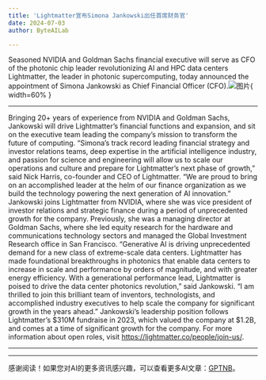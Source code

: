 ```yaml
---
title: 'Lightmatter宣布Simona Jankowski出任首席财务官'
date: 2024-07-03
author: ByteAILab

---
```


Seasoned NVIDIA and Goldman Sachs financial executive will serve as CFO of the photonic chip leader revolutionizing AI and HPC data centers
Lightmatter, the leader in photonic supercomputing, today announced the appointment of Simona Jankowski as Chief Financial Officer (CFO).![图片](https://ai-techpark.com/wp-content/uploads/2024/07/Lightmatter-960x540.jpg){ width=60% }

---
 Bringing 20+ years of experience from NVIDIA and Goldman Sachs, Jankowski will drive Lightmatter’s financial functions and expansion, and sit on the executive team leading the company’s mission to transform the future of computing.
“Simona’s track record leading financial strategy and investor relations teams, deep expertise in the artificial intelligence industry, and passion for science and engineering will allow us to scale our operations and culture and prepare for Lightmatter’s next phase of growth,” said Nick Harris, co-founder and CEO of Lightmatter. “We are proud to bring on an accomplished leader at the helm of our finance organization as we build the technology powering the next generation of AI innovation.”
Jankowski joins Lightmatter from NVIDIA, where she was vice president of investor relations and strategic finance during a period of unprecedented growth for the company. Previously, she was a managing director at Goldman Sachs, where she led equity research for the hardware and communications technology sectors and managed the Global Investment Research office in San Francisco.
“Generative AI is driving unprecedented demand for a new class of extreme-scale data centers. Lightmatter has made foundational breakthroughs in photonics that enable data centers to increase in scale and performance by orders of magnitude, and with greater energy efficiency. With a generational performance lead, Lightmatter is poised to drive the data center photonics revolution,” said Jankowski. “I am thrilled to join this brilliant team of inventors, technologists, and accomplished industry executives to help scale the company for significant growth in the years ahead.”
Jankowski’s leadership position follows Lightmatter’s $310M fundraise in 2023, which valued the company at $1.2B, and comes at a time of significant growth for the company. For more information about open roles, visit https://lightmatter.co/people/join-us/.

---
---
感谢阅读！如果您对AI的更多资讯感兴趣，可以查看更多AI文章：[GPTNB](https://gptnb.com)。